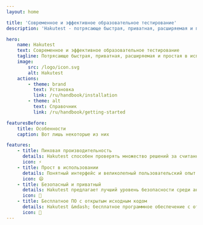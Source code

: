 ```yaml
---
layout: home

title: 'Современное и эффективное образовательное тестирование'
description: 'Hakutest - потрясающе быстрая, приватная, расширяемая и простая в использовании платформа для образовательного тестирования'

hero:
    name: Hakutest
    text: Современное и эффективное образовательное тестирование
    tagline: Потрясающе быстрая, приватная, расширяемая и простая в использовании платформа для образовательного тестирования.
    image:
        src: /logo/icon.svg
        alt: Hakutest
    actions:
        - theme: brand
          text: Установка
          link: /ru/handbook/installation
        - theme: alt
          text: Справочник
          link: /ru/handbook/getting-started

featuresBefore:
    title: Особенности
    caption: Вот лишь некоторые из них

features:
    - title: Пиковая производительность
      details: Hakutest способен проверять множество решений за считанные миллисекунды и даже микросекунды!
      icon: ⚡
    - title: Прост в использовании
      details: Понятный интерфейс и великолепный пользовательский опыт. Лучшая доступность. Легко интегрируется в вашу инфраструктуру.
      icon: 😄
    - title: Безопасный и приватный
      details: Hakutest предлагает лучший уровень безопасности среди аналогов. Наш приоритет &mdash; ваша конфиденциальность и конфиденциальность ваших учеников.
      icon: 🔑
    - title: Бесплатное ПО с открытым исходным кодом
      details: Hakutest &mdash; бесплатное программное обеспечение с открытым исходным кодом. Ваш, навсегда!
      icon: 💛
---
```

